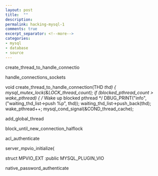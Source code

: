 ```yaml
---
layout: post
title:  ""
description: 
permalink: hacking-mysql-1 
comments: true
excerpt_separator: <!--more-->
categories:
- mysql 
- database
- source 
---
```




create_thread_to_handle_connectio

handle_connections_sockets


void create_thread_to_handle_connection(THD *thd)
{
  mysql_mutex_lock(&LOCK_thread_count);
  if (blocked_pthread_count >  wake_pthread)
  {
    /* Wake up blocked pthread */
    DBUG_PRINT("info", ("waiting_thd_list->push %p", thd));
    waiting_thd_list->push_back(thd);
    wake_pthread++;
    mysql_cond_signal(&COND_thread_cache);



add_global_thread



block_until_new_connection_halflock


acl_authenticate

server_mpvio_initialize(


struct MPVIO_EXT :public MYSQL_PLUGIN_VIO


native_password_authenticate